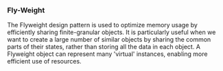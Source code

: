 ### Fly-Weight

The Flyweight design pattern is used to optimize memory usage by efficiently sharing finite-granular objects. It is particularly useful when we want to create a large number of similar objects by sharing the common parts of their states, rather than storing all the data in each object. A Flyweight object can represent many 'virtual' instances, enabling more efficient use of resources.
